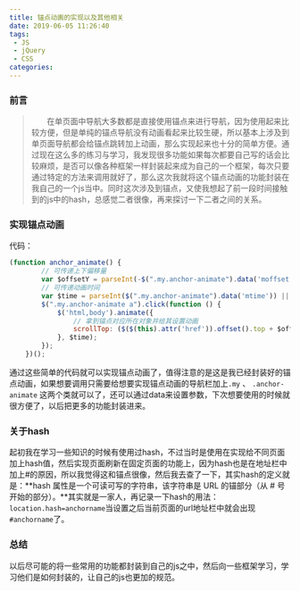```yaml
---
title: 锚点动画的实现以及其他相关
date: 2019-06-05 11:26:40
tags:
 - JS
 - jQuery
 - CSS
categories:
---
```

### 前言
> &nbsp;&nbsp;&nbsp;&nbsp;&nbsp;&nbsp;&nbsp;在单页面中导航大多数都是直接使用锚点来进行导航，因为使用起来比较方便，但是单纯的锚点导航没有动画看起来比较生硬，所以基本上涉及到单页面导航都会给锚点跳转加上动画，那么实现起来也十分的简单方便。通过现在这么多的练习与学习，我发现很多功能如果每次都要自己写的话会比较麻烦，是否可以像各种框架一样封装起来成为自己的一个框架，每次只要通过特定的方法来调用就好了，那么这次我就将这个锚点动画的功能封装在我自己的一个js当中。同时这次涉及到锚点，又使我想起了前一段时间接触到的js中的hash，总感觉二者很像，再来探讨一下二者之间的关系。
<!-- more -->
### 实现锚点动画
代码：
```js
(function anchor_animate() {
        // 可传递上下偏移量
        var $offsetY = parseInt(-$(".my.anchor-animate").data('moffset')) || 0;
        // 可传递动画时间
        var $time = parseInt($(".my.anchor-animate").data('mtime')) || 500;
        $(".my.anchor-animate a").click(function () {
            $('html,body').animate({
                // 拿到锚点对应所在对象并给其设置动画
                scrollTop: ($($(this).attr('href')).offset().top + $offsetY)
            }, $time);
        });
    })();
```
通过这些简单的代码就可以实现锚点动画了，值得注意的是这是我已经封装好的锚点动画，如果想要调用只需要给想要实现锚点动画的导航栏加上``.my`` 、 ``.anchor-animate`` 这两个类就可以了，还可以通过data来设置参数，下次想要使用的时候就很方便了，以后把更多的功能封装进来。

### 关于hash
起初我在学习一些知识的时候有使用过hash，不过当时是使用在实现给不同页面加上hash值，然后实现页面刷新在固定页面的功能上，因为hash也是在地址栏中加上#的原因，所以我觉得这和锚点很像，然后我去查了一下，其实hash的定义就是：**hash 属性是一个可读可写的字符串，该字符串是 URL 的锚部分（从 # 号开始的部分）。**其实就是一家人，再记录一下hash的用法：``location.hash=anchorname``当设置之后当前页面的url地址栏中就会出现``#anchorname``了。

### 总结
以后尽可能的将一些常用的功能都封装到自己的js之中，然后向一些框架学习，学习他们是如何封装的，让自己的js也更加的规范。
